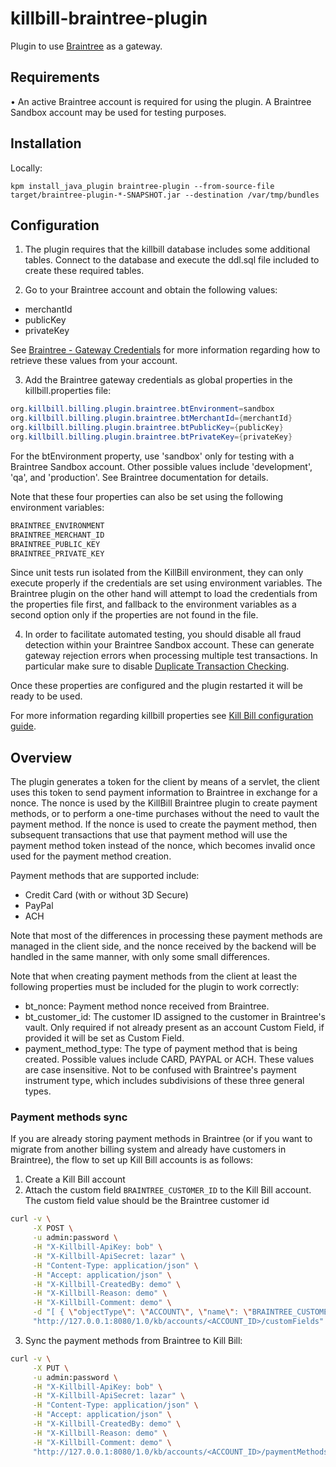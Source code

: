 # killbill-braintree-plugin

Plugin to use [Braintree](https://www.braintreepayments.com/) as a gateway.

## Requirements

• An active Braintree account is required for using the plugin. A Braintree Sandbox account may be used for testing purposes.

## Installation

Locally:

```
kpm install_java_plugin braintree-plugin --from-source-file target/braintree-plugin-*-SNAPSHOT.jar --destination /var/tmp/bundles
```

## Configuration

1. The plugin requires that the killbill database includes some additional tables. Connect to the database and execute the ddl.sql file included to create these required tables.

2. Go to your Braintree account and obtain the following values:

* merchantId
* publicKey
* privateKey

See [Braintree - Gateway Credentials](https://articles.braintreepayments.com/control-panel/important-gateway-credentials) for more information regarding how to retrieve these values from your account.

3. Add the Braintree gateway credentials as global properties in the killbill.properties file:

```java
org.killbill.billing.plugin.braintree.btEnvironment=sandbox
org.killbill.billing.plugin.braintree.btMerchantId={merchantId}
org.killbill.billing.plugin.braintree.btPublicKey={publicKey}
org.killbill.billing.plugin.braintree.btPrivateKey={privateKey}
```

For the btEnvironment property, use 'sandbox' only for testing with a Braintree Sandbox account. Other possible values include 'development', 'qa', and 'production'. See Braintree documentation for details.

Note that these four properties can also be set using the following environment variables:

```bash
BRAINTREE_ENVIRONMENT
BRAINTREE_MERCHANT_ID
BRAINTREE_PUBLIC_KEY
BRAINTREE_PRIVATE_KEY
```

Since unit tests run isolated from the KillBill environment, they can only execute properly if the credentials are set using environment variables. The Braintree plugin on the other hand will attempt to load the credentials from the properties file first, and fallback to the environment variables as a second option only if the properties are not found in the file.

4. In order to facilitate automated testing, you should disable all fraud detection within your Braintree Sandbox account. These can generate gateway rejection errors when processing multiple test transactions. In particular make sure to disable [Duplicate Transaction Checking](https://articles.braintreepayments.com/control-panel/transactions/duplicate-checking#configuring-duplicate-transaction-checking).

Once these properties are configured and the plugin restarted it will be ready to be used.

For more information regarding killbill properties see [Kill Bill configuration guide](https://docs.killbill.io/latest/userguide_configuration.html).

## Overview

The plugin generates a token for the client by means of a servlet, the client uses this token to send payment information to Braintree in exchange for a nonce. The nonce is used by the KillBill Braintree plugin to create payment methods, or to perform a one-time purchases without the need to vault the payment method. If the nonce is used to create the payment method, then subsequent transactions that use that payment method will use the payment method token instead of the nonce, which becomes invalid once used for the payment method creation. 

Payment methods that are supported include:

* Credit Card (with or without 3D Secure)
* PayPal
* ACH

Note that most of the differences in processing these payment methods are managed in the client side, and the nonce received by the backend will be handled in the same manner, with only some small differences.

Note that when creating payment methods from the client at least the following properties must be included for the plugin to work correctly:

* bt_nonce: Payment method nonce received from Braintree.
* bt_customer_id: The customer ID assigned to the customer in Braintree's vault. Only required if not already present as an account Custom Field, if provided it will be set as Custom Field.
* payment_method_type: The type of payment method that is being created. Possible values include CARD, PAYPAL or ACH. These values are case insensitive. Not to be confused with Braintree's payment instrument type, which includes subdivisions of these three general types.

### Payment methods sync

If you are already storing payment methods in Braintree (or if you want to migrate from another billing system and already have customers in Braintree), the flow to set up Kill Bill accounts is as follows:

1. Create a Kill Bill account
2. Attach the custom field `BRAINTREE_CUSTOMER_ID` to the Kill Bill account. The custom field value should be the Braintree customer id
```bash
curl -v \
     -X POST \
     -u admin:password \
     -H "X-Killbill-ApiKey: bob" \
     -H "X-Killbill-ApiSecret: lazar" \
     -H "Content-Type: application/json" \
     -H "Accept: application/json" \
     -H "X-Killbill-CreatedBy: demo" \
     -H "X-Killbill-Reason: demo" \
     -H "X-Killbill-Comment: demo" \
     -d "[ { \"objectType\": \"ACCOUNT\", \"name\": \"BRAINTREE_CUSTOMER_ID\", \"value\": \"XXXXX\" }]" \
     "http://127.0.0.1:8080/1.0/kb/accounts/<ACCOUNT_ID>/customFields"
```
3. Sync the payment methods from Braintree to Kill Bill:
```bash
curl -v \
     -X PUT \
     -u admin:password \
     -H "X-Killbill-ApiKey: bob" \
     -H "X-Killbill-ApiSecret: lazar" \
     -H "Content-Type: application/json" \
     -H "Accept: application/json" \
     -H "X-Killbill-CreatedBy: demo" \
     -H "X-Killbill-Reason: demo" \
     -H "X-Killbill-Comment: demo" \
     "http://127.0.0.1:8080/1.0/kb/accounts/<ACCOUNT_ID>/paymentMethods/refresh"
```
